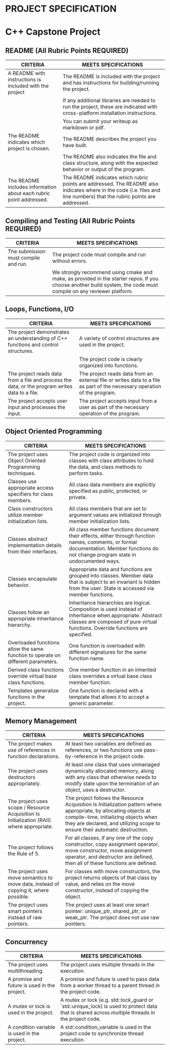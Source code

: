 # PROJECT SPECIFICATION
# C++ Capstone Project

## README (All Rubric Points REQUIRED)
 
  CRITERIA |   MEETS SPECIFICATIONS
--- | ---
A README with instructions is included with the project | The README is included with the project and has instructions for building/running the project.
                                                        | If any additional libraries are needed to run the project, these are indicated with cross-platform installation instructions.
                                                        | You can submit your writeup as markdown or pdf. 
The README indicates which project is chosen. | The README describes the project you have built.
                                              | The README also indicates the file and class structure, along with the expected behavior or output of the program.
The README includes information about each rubric point addressed. | The README indicates which rubric points are addressed. The README also indicates where in the code (i.e. files and line numbers) that the rubric points are addressed.

## Compiling and Testing (All Rubric Points REQUIRED)
  
  CRITERIA |   MEETS SPECIFICATIONS
--- | ---
The submission must compile and run. | The project code must compile and run without errors.
                                     | We strongly recommend using cmake and make, as provided in the starter repos. If you choose another build system, the code must compile on any reviewer platform.

## Loops, Functions, I/O
  
  CRITERIA |   MEETS SPECIFICATIONS
--- | ---
The project demonstrates an understanding of C++ functions and control structures. | A variety of control structures are used in the project.
                                                                                   | The project code is clearly organized into functions.
The project reads data from a file and process the data, or the program writes data to a file. | The project reads data from an external file or writes data to a file as part of the necessary operation of the program.
The project accepts user input and processes the input. | The project accepts input from a user as part of the necessary operation of the program.

## Object Oriented Programming
  
  CRITERIA |   MEETS SPECIFICATIONS
--- | ---
The project uses Object Oriented Programming techniques. | The project code is organized into classes with class attributes to hold the data, and class methods to perform tasks.
Classes use appropriate access specifiers for class members. | All class data members are explicitly specified as public, protected, or private.
Class constructors utilize member initialization lists. | All class members that are set to argument values are initialized through member initialization lists.
Classes abstract implementation details from their interfaces. | All class member functions document their effects, either through function names, comments, or formal documentation. Member functions do not change program state in undocumented ways.
Classes encapsulate behavior. | Appropriate data and functions are grouped into classes. Member data that is subject to an invariant is hidden from the user. State is accessed via member functions.
Classes follow an appropriate inheritance hierarchy. | Inheritance hierarchies are logical. Composition is used instead of inheritance when appropriate. Abstract classes are composed of pure virtual functions. Override functions are specified.
Overloaded functions allow the same function to operate on different parameters. | One function is overloaded with different signatures for the same function name.
Derived class functions override virtual base class functions. | One member function in an inherited class overrides a virtual base class member function.
Templates generalize functions in the project. | One function is declared with a template that allows it to accept a generic parameter.

## Memory Management
  
  CRITERIA |   MEETS SPECIFICATIONS
--- | ---
The project makes use of references in function declarations. | At least two variables are defined as references, or two functions use pass-by-reference in the project code.
The project uses destructors appropriately. | At least one class that uses unmanaged dynamically allocated memory, along with any class that otherwise needs to modify state upon the termination of an object, uses a destructor.
The project uses scope / Resource Acquisition Is Initialization (RAII) where appropriate. | The project follows the Resource Acquisition Is Initialization pattern where appropriate, by allocating objects at compile-time, initializing objects when they are declared, and utilizing scope to ensure their automatic destruction.
The project follows the Rule of 5. | For all classes, if any one of the copy constructor, copy assignment operator, move constructor, move assignment operator, and destructor are defined, then all of these functions are defined.
The project uses move semantics to move data, instead of copying it, where possible. | For classes with move constructors, the project returns objects of that class by value, and relies on the move constructor, instead of copying the object.
The project uses smart pointers instead of raw pointers. | The project uses at least one smart pointer: unique_ptr, shared_ptr, or weak_ptr. The project does not use raw pointers.

## Concurrency
  
  CRITERIA |   MEETS SPECIFICATIONS
--- | ---
The project uses multithreading. | The project uses multiple threads in the execution.
A promise and future is used in the project. | A promise and future is used to pass data from a worker thread to a parent thread in the project code.
A mutex or lock is used in the project. | A mutex or lock (e.g. std::lock_guard or `std::unique_lock) is used to protect data that is shared across multiple threads in the project code.
A condition variable is used in the project. | A std::condition_variable is used in the project code to synchronize thread execution.